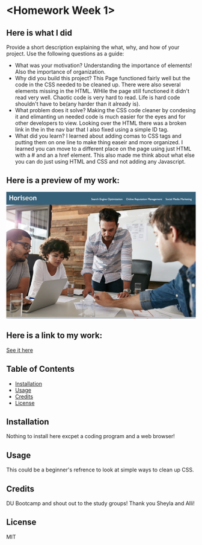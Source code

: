# <Homework Week 1>
## Here is what I did 
Provide a short description explaining the what, why, and how of your project. Use the following questions as a guide:
- What was your motivation? Understanding the importance of elements! Also the importance of organization.
- Why did you build this project? This Page functioned fairly well but the code in the CSS needed to be cleaned up. There were also several elements missing in the HTML. WHile the page still functioned it didn't read very well. Chaotic code is very hard to read. Life is hard code shouldn't have to be(any harder than it already is).
- What problem does it solve? Making the CSS code cleaner by condesing it and elimanting un needed code is much easier for the eyes and for other developers to view. Looking over the HTML there was a broken link in the in the nav bar that I also fixed using a simple ID tag. 
- What did you learn? I learned about adding comas to CSS tags and putting them on one line to make thing easeir and more organized. I learned you can move to a different place on the page using just HTML with a # and an a href element. This also made me think about what else you can do just using HTML and CSS and not adding any Javascript. 


## Here is a preview of my work:
![screenshot of my image](./assets/images/screenshot.png)

## Here is a link to my work:
[See it here](https://jilliankayworks.github.io/hmwk-wk1-ref/)


## Table of Contents 
- [Installation](#installation)
- [Usage](#usage)
- [Credits](#credits)
- [License](#license)
## Installation
Nothing to install here excpet a coding program and a web browser! 
## Usage
This could be a beginner's refrence to look at simple ways to clean up CSS.
## Credits
DU Bootcamp and shout out to the study groups! Thank you Sheyla and Alli! 
## License
MIT 






